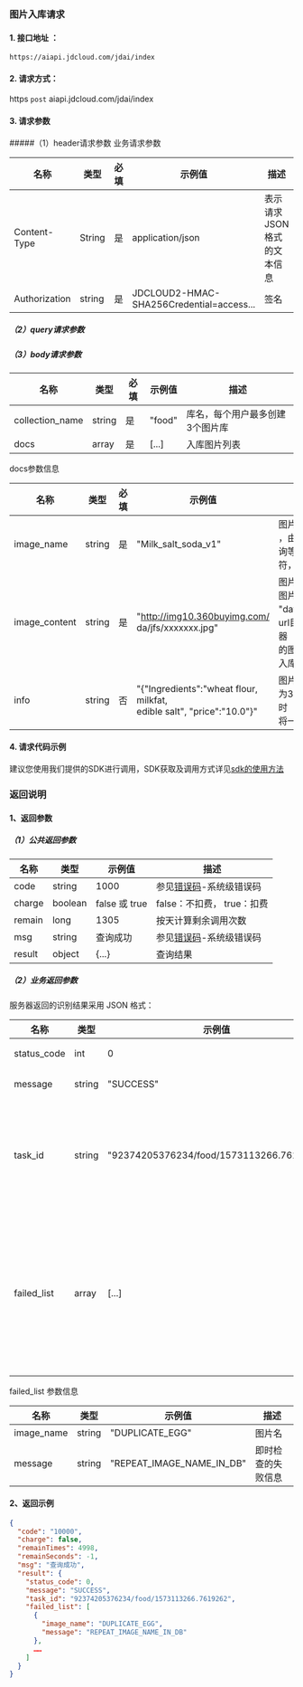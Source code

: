 ### 图片入库请求

#### 1. 接口地址 ：

```
https://aiapi.jdcloud.com/jdai/index
```

#### 2. 请求方式：

https `post` aiapi.jdcloud.com/jdai/index

#### 3. 请求参数

#####（1）header请求参数
业务请求参数

名称 | 类型 | 必填 | 示例值 | 描述
------|------|-----|-----|-----
Content-Type | String | 是 | application/json| 表示请求JSON格式的文本信息
Authorization | string | 是 | JDCLOUD2-HMAC-SHA256Credential=access... | 签名

##### （2）query请求参数

##### （3）body请求参数
名称 | 类型 | 必填 | 示例值 | 描述
------|-----|-----|-----|-----
collection_name | string | 是 | "food" | 库名，每个用户最多创建3个图片库
docs| array| 是 | [...] | 入库图片列表

docs参数信息

名称 | 类型 | 必填 | 示例值 | 描述
------|-----|-----|-----|-----
image_name | string | 是 | "Milk_salt_soda_v1" | 图片名，作为图片的唯一标识<br>，由用户自定义，用于后续查<br>询等操作，最大长度为50字<br>符，支持utf8编码；
image_content | string | 是 | "http://img10.360buyimg.com/<br>da/jfs/xxxxxxx.jpg" | 图片url或者base64编码(去掉图片头<br>"data:image/png;base64,")，<br>url目前仅支持存储在JSF服务器<br>的图片链接；若有大规模图片<br>入库需求，请联系我们。
info | string | 否 | "{\"Ingredients\":\"wheat flour, milkfat, <br>edible salt\", \"price\":\"10.0\"}" | 图片的备注信息，最大长度<br>为300字符，如有提供，搜索时<br>将一并返回

#### 4. 请求代码示例
建议您使用我们提供的SDK进行调用，SDK获取及调用方式详见[sdk的使用方法](../Operation-Guide/Use-Sdk.md)

### 返回说明
#### 1、返回参数

##### （1）公共返回参数

名称 | 类型 | 示例值 | 描述
------|------|-----|-----
code | string | 1000 | 参见[错误码](Error-Code.md)-系统级错误码
charge | boolean | false 或 true | false：不扣费， true：扣费
remain | long | 1305 | 按天计算剩余调用次数
msg | string | 查询成功 | 参见[错误码](Error-Code.md)-系统级错误码
result | object | {...} | 查询结果


##### （2）业务返回参数
服务器返回的识别结果采用 JSON 格式：

名称 | 类型 | 示例值 | 描述
------|-----|-----|-----
status_code| int | 0 | 参照概述-业务错误码
message | string | "SUCCESS" | 参照概述-业务错误信息
task_id| string | "92374205376234/food/1573113266.7619262" | 本次请求的任务id，可用于查询任务状态(包含后续流程中 待处理/处理成功/处理失败 的图片列表)
failed_list | array | [...] | 传入的docs中即时检查失败的doc列表(url或base64无效、info过长、图片名已存在库中等情况)，**仅当status_code为0时存在**

failed_list 参数信息

名称 | 类型 | 示例值 | 描述
------|-----|-----|-----
image_name | string | "DUPLICATE_EGG" | 图片名
message | string | "REPEAT_IMAGE_NAME_IN_DB" | 即时检查的失败信息

#### 2、返回示例

```JSON
{
  "code": "10000",
  "charge": false,
  "remainTimes": 4998,
  "remainSeconds": -1,
  "msg": "查询成功",
  "result": {
    "status_code": 0,
    "message": "SUCCESS",
    "task_id": "92374205376234/food/1573113266.7619262",
    "failed_list": [
      {
        "image_name": "DUPLICATE_EGG",
        "message": "REPEAT_IMAGE_NAME_IN_DB"
      },
      ……
    ]
  }
}
```